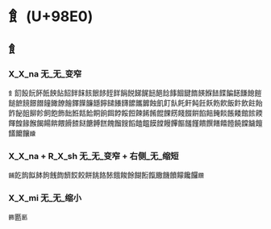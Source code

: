 # 飠 (U+98E0)

## 飠

### X_X_na 无_无_变窄
`飠`䬢䬦䬧䬪䬫䬬䬯䬰䬳䬴䬵䬶䬷䬹䬺䬼䬽䬾䬿䭀䭂䭃䭄䭅䭈䭉䭊䭋䭍䭎䭏䭐䭑䭒䭓䭔䭖䭗䭘䭙䭚䭛䭜䭝䭞䭟䭠䭡䭢䭤䭥䭦䭧䭨䭩蝕飢飣飤飥飦飩飪飫飭飮飯飰飲飳飴飵飶飷飹飻飼飽飾飿餁餂餄餇餉餌餑餒餖餗餙餚餛餜餝餞餟餠餡餢餣餤餦餧館餩餪餫餭餯餱餲餳餴餵餶餷餸餹餺餻餽餾餿饀饁饂饃饄饅饆饇饈饉饋饌饍饎饐饒饓饖饘饚饝饟`饢`

### X_X_na + R_X_sh 无_无_变窄 + 右侧_无_缩短
`餔`䬣䬨䬮䬱䬲䬻䭇䭣餀餃餅餆餎餏餓餕餘餬餰餼饊饑饙饛饞饠`饡`

### X_X_mi 无_无_缩小 
`籂`㔲`㔳`